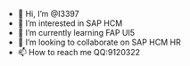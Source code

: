 - 👋 Hi, I’m @I3397
- 👀 I’m interested in SAP HCM
- 🌱 I’m currently learning FAP UI5
- 💞️ I’m looking to collaborate on SAP HCM HR
- 📫 How to reach me QQ:9120322

<!---
I3397/I3397 is a ✨ special ✨ repository because its `README.md` (this file) appears on your GitHub profile.
You can click the Preview link to take a look at your changes.
--->
